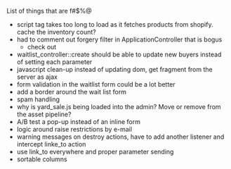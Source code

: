 List of things that are f#$%@

- script tag takes too long to load as it fetches products from shopify. cache the inventory count?
- had to comment out forgery filter in ApplicationController that is bogus
  - check out <input name="authenticity_token" value="<%= form_authenticity_token %>" type="hidden">
- waitlist_controller::create should be able to update new buyers instead of setting each parameter
- javascript clean-up instead of updating dom, get fragment from the server as ajax
- form validation in the waitlist form could be a lot better
- add a border around the wait list form
- spam handling
- why is yard_sale.js being loaded into the admin? Move or remove from the asset pipeline?
- A/B test a pop-up instead of an inline form
- logic around raise restrictions by e-mail
- warning messages on destroy actions, have to add another listener and intercept linke_to action
- use link_to everywhere and proper parameter sending
- sortable columns